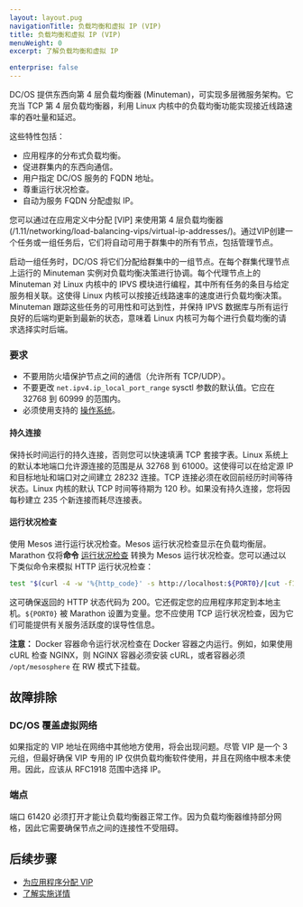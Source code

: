 ```yaml
---
layout: layout.pug
navigationTitle: 负载均衡和虚拟 IP (VIP)
title: 负载均衡和虚拟 IP (VIP)
menuWeight: 0
excerpt: 了解负载均衡和虚拟 IP

enterprise: false
---
```


<!-- The source repo for this topic is https://github.com/dcos/dcos-docs-site -->


DC/OS 提供东西向第 4 层负载均衡器 (Minuteman)，可实现多层微服务架构。它充当 TCP 第 4 层负载均衡器，利用 Linux 内核中的负载均衡功能实现接近线路速率的吞吐量和延迟。

这些特性包括：
- 应用程序的分布式负载均衡。
- 促进群集内的东西向通信。
- 用户指定 DC/OS 服务的 FQDN 地址。
- 尊重运行状况检查。
- 自动为服务 FQDN 分配虚拟 IP。

您可以通过在应用定义中分配 [VIP] 来使用第 4 层负载均衡器(/1.11/networking/load-balancing-vips/virtual-ip-addresses/)。通过VIP创建一个任务或一组任务后，它们将自动可用于群集中的所有节点，包括管理节点。

启动一组任务时，DC/OS 将它们分配给群集中的一组节点。在每个群集代理节点上运行的 Minuteman 实例对负载均衡决策进行协调。每个代理节点上的 Minuteman 对 Linux 内核中的 IPVS 模块进行编程，其中所有任务的条目与给定服务相关联。这使得 Linux 内核可以按接近线路速率的速度进行负载均衡决策。Minuteman 跟踪这些任务的可用性和可达到性，并保持 IPVS 数据库与所有运行良好的后端均更新到最新的状态，意味着 Linux 内核可为每个进行负载均衡的请求选择实时后端。

### 要求

- 不要用防火墙保护节点之间的通信（允许所有 TCP/UDP）。
- 不要更改 `net.ipv4.ip_local_port_range` sysctl 参数的默认值。它应在 32768 到 60999 的范围内。
- 必须使用支持的 [操作系统](/1.11/installing/production/system-requirements/)。

#### 持久连接
保持长时间运行的持久连接，否则您可以快速填满 TCP 套接字表。Linux 系统上的默认本地端口允许源连接的范围是从 32768 到 61000。这使得可以在给定源 IP 和目标地址和端口对之间建立 28232 连接。TCP 连接必须在收回前经历时间等待状态。Linux 内核的默认 TCP 时间等待期为 120 秒。如果没有持久连接，您将因每秒建立 235 个新连接而耗尽连接表。

#### 运行状况检查
使用 Mesos 进行运行状况检查。Mesos 运行状况检查显示在负载均衡层。Marathon 仅将**命令** [运行状况检查](/1.11/deploying-services/creating-services/health-checks/) 转换为 Mesos 运行状况检查。您可以通过以下类似命令来模拟 HTTP 运行状况检查：

 ```bash
 test "$(curl -4 -w '%{http_code}' -s http://localhost:${PORT0}/|cut -f1 -d" ")" == 200
 ```

这可确保返回的 HTTP 状态代码为 200。它还假定您的应用程序邦定到本地主机。`${PORT0}` 被 Marathon 设置为变量。您不应使用 TCP 运行状况检查，因为它们可能提供有关服务活跃度的误导性信息。

**注意：** Docker 容器命令运行状况检查在 Docker 容器之内运行。例如，如果使用 cURL 检查 NGINX，则 NGINX 容器必须安装 cURL，或者容器必须 `/opt/mesosphere` 在 RW 模式下挂载。

## 故障排除

### DC/OS 覆盖虚拟网络
如果指定的 VIP 地址在网络中其他地方使用，将会出现问题。尽管 VIP 是一个 3 元组，但最好确保 VIP 专用的 IP 仅供负载均衡软件使用，并且在网络中根本未使用。因此，应该从 RFC1918 范围中选择 IP。

### 端点
端口 61420 必须打开才能让负载均衡器正常工作。因为负载均衡器维持部分网格，因此它需要确保节点之间的连接性不受阻碍。

## 后续步骤

- [为应用程序分配 VIP](/1.11/networking/load-balancing-vips/virtual-ip-addresses/)
- [了解实施详情](https://github.com/dcos/minuteman)

